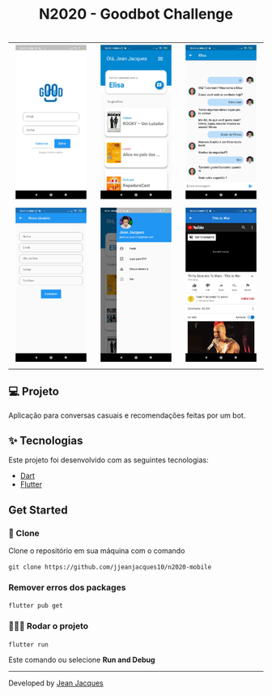 <h1 align="center"> N2020 - Goodbot Challenge <h1>

<div style="text-align: center; justify-content: center; align-items: center; ">
    <table border="0" style="text-align: center; justify-content: center; align-items: center; ">
        <tr>
            <td style="text-align: center">
                <img src="https://github.com/jjeanjacques10/n2020-mobile/blob/master/screenshots/Login.jpg"
                    width="250" />
                </br>
            </td>
            <td style="text-align: center">
                <img src="https://github.com/jjeanjacques10/n2020-mobile/blob/master/screenshots/Home.jpg"
                    width="250" />
                </br>
            </td>
            <td style="text-align: center">
                <img src="https://github.com/jjeanjacques10/n2020-mobile/blob/master/screenshots/Chat.jpg"
                    width="250" />
                </br>
            </td>
        </tr>
         <td style="text-align: center">
                <img src="https://github.com/jjeanjacques10/n2020-mobile/blob/master/screenshots/NovoUsuario.jpg"
                    width="250" />
                </br>
            </td>
            <td style="text-align: center">
                <img src="https://github.com/jjeanjacques10/n2020-mobile/blob/master/screenshots/MenuLateral.jpg"
                    width="250" />
                </br>
            </td>
               <td style="text-align: center">
                <img src="https://github.com/jjeanjacques10/n2020-mobile/blob/master/screenshots/SugestaoMusica.jpg"
                    width="250" />
                </br>
            </td>
        </table>
</div>

## 💻 Projeto

Aplicação para conversas casuais e recomendações feitas por um bot.

## :sparkles: Tecnologias

Este projeto foi desenvolvido com as seguintes tecnologias:

- [Dart](https://dart.dev/)
- [Flutter](https://flutter.dev/)

## Get Started

### 🧾 Clone
Clone o repositório em sua máquina com o comando

```git clone https://github.com/jjeanjacques10/n2020-mobile```

### Remover erros dos packages
```flutter pub get```

### 🏃🏻‍♂️ Rodar o projeto

```flutter run```

Este comando ou selecione **Run and Debug**

---

Developed by [Jean Jacques](https://github.com/jjeanjacques10) 
